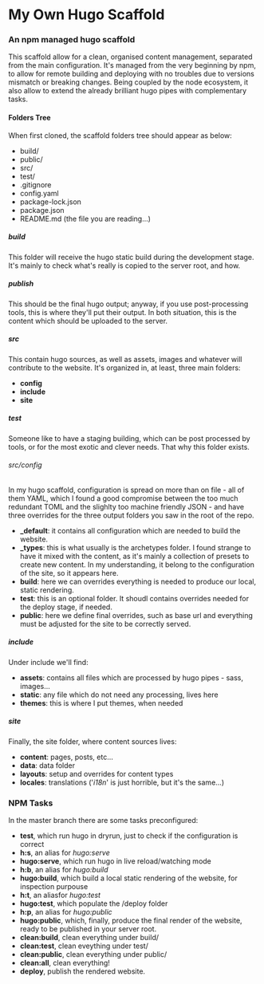 # My Own Hugo Scaffold

### An npm managed hugo scaffold

This scaffold allow for a clean, organised content management, separated from the main configuration. It's managed from the very beginning by npm, to allow for remote building and deploying with no troubles due to versions mismatch or breaking changes. Being coupled by the node ecosystem, it also allow to extend the already brilliant hugo pipes with complementary tasks.

#### Folders Tree


When first cloned, the scaffold folders tree should appear as below:

- build/
- public/
- src/
- test/
- .gitignore
- config.yaml
- package-lock.json
- package.json
- README.md (the file you are reading...)

##### build
This folder will receive the hugo static build during the development stage. It's mainly to check what's really is copied to the server root, and how. 

##### publish
This should be the final hugo output; anyway, if you use post-processing tools, this is where they'll put their output. In both situation, this is the content which should be uploaded to the server.

##### src
This contain hugo sources, as well as assets, images and whatever will contribute to the website. It's organized in, at least, three main folders:
- **config**
- **include**
- **site**

##### test
Someone like to have a staging building, which can be post processed by tools, or for the most exotic and clever needs. That why this folder exists.

###### src/config
In my hugo scaffold, configuration is spread on more than on file - all of them YAML, which I found a good compromise between the too much redundant TOML and the slighlty too machine friendly JSON - and have three overrides for the three output folders you saw in the root of the repo.
- **_default**: it contains all configuration which are needed to build the website.
- **_types**: this is what usually is the archetypes folder. I found strange to have it mixed with the content, as it's mainly a collection of presets to create new content. In my understanding, it belong to the configuration of the site, so it appears here.
- **build**: here we can overrides everything is needed to produce our local, static rendering.
- **test**: this is an optional folder. It shoudl contains overrides needed for the deploy stage, if needed.
- **public**: here we define final overrides, such as base url and everything must be adjusted for the site to be correctly served.

##### include
Under include we'll find:
- **assets**: contains all files which are processed by hugo pipes - sass, images... 
- **static**: any file which do not need any processing, lives here
- **themes**: this is where I put themes, when needed

##### site
Finally, the site folder, where content sources lives:
- **content**: pages, posts, etc...
- **data**: data folder
- **layouts**: setup and overrides for content types
- **locales**: translations ('*i18n*' is just horrible, but it's the same...)

### NPM Tasks
In the master branch there are some tasks preconfigured:
- **test**, which run hugo in dryrun, just to check if the configuration is correct
- **h:s**, an alias for *hugo:serve*
- **hugo:serve**, which run hugo in live reload/watching mode
- **h:b**, an alias for *hugo:build*
- **hugo:build**, which build a local static rendering of the website, for inspection purpouse
- **h:t**, an aliasfor *hugo:test*
- **hugo:test**, which populate the /deploy folder
- **h:p**, an alias for *hugo:public*
- **hugo:public**, which, finally, produce the final render of the website, ready to be published in your server root.
- **clean:build**, clean everything under build/
- **clean:test**, clean eveything under test/
- **clean:public**, clean everything under public/
- **clean:all**, clean everything!
- **deploy**, publish the rendered website.

